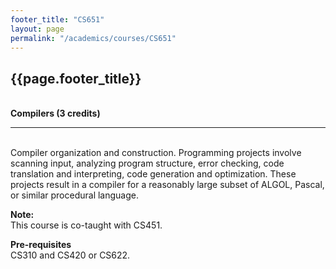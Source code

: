 ```yaml
---
footer_title: "CS651"
layout: page
permalink: "/academics/courses/CS651"
---
```


## {{page.footer_title}}

\
**Compilers (3 credits)**

---

\
Compiler organization and construction. Programming projects involve scanning input, analyzing program structure, error checking, code translation and interpreting, code generation and optimization. These projects result in a compiler for a reasonably large subset of ALGOL, Pascal, or similar procedural language.

**Note:**
\
This course is co-taught with CS451.

**Pre-requisites**
\
CS310 and CS420 or CS622.
